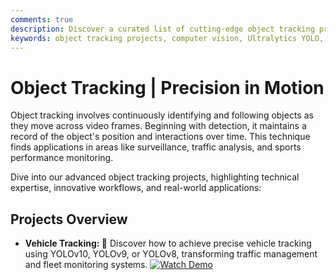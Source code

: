 ```yaml
---
comments: true
description: Discover a curated list of cutting-edge object tracking projects using Ultralytics YOLO models. Explore applications in surveillance, traffic management, sports monitoring, and more, featuring technical insights and real-world use cases.
keywords: object tracking projects, computer vision, Ultralytics YOLO, YOLOv10, YOLOv9, YOLOv8, traffic analysis, surveillance, sports tracking, AI-powered tracking, real-world applications
---
```


# Object Tracking | Precision in Motion  

Object tracking involves continuously identifying and following objects as they move across video frames. Beginning with detection, it maintains a record of the object's position and interactions over time. This technique finds applications in areas like surveillance, traffic analysis, and sports performance monitoring.  

Dive into our advanced object tracking projects, highlighting technical expertise, innovative workflows, and real-world applications:  

## Projects Overview

- **Vehicle Tracking: 🚗** Discover how to achieve precise vehicle tracking using YOLOv10, YOLOv9, or YOLOv8, transforming traffic management and fleet monitoring systems. [![Watch Demo](https://img.shields.io/badge/Watch-Demo-blue?style=flat-square "Watch the Demo Video")](https://youtu.be/gUMvcrFeVUg)